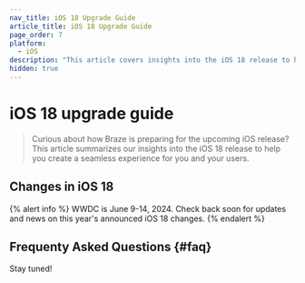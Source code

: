 ```yaml
---
nav_title: iOS 18 Upgrade Guide
article_title: iOS 18 Upgrade Guide
page_order: 7
platform: 
  - iOS
description: "This article covers insights into the iOS 18 release to help you upgrade your SDK seamlessly."
hidden: true
---
```


# iOS 18 upgrade guide

> Curious about how Braze is preparing for the upcoming iOS release? This article summarizes our insights into the iOS 18 release to help you create a seamless experience for you and your users.

## Changes in iOS 18

{% alert info %}
WWDC is June 9-14, 2024. Check back soon for updates and news on this year's announced iOS 18 changes.
{% endalert %}

## Frequenty Asked Questions {#faq}

Stay tuned!
